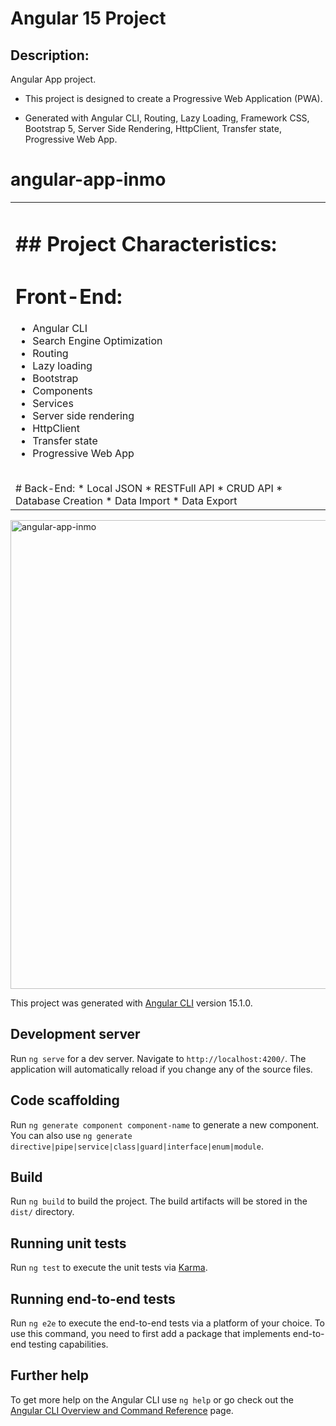 # Angular 15 Project

## Description:
Angular App project. 
* This project is designed to create a Progressive Web Application (PWA).

* Generated with Angular CLI, Routing, Lazy Loading, Framework CSS, Bootstrap 5, Server Side Rendering, HttpClient, Transfer state, Progressive Web App.


 # angular-app-inmo

<table>
<tr>
<td>

# ## Project Characteristics:

# Front-End:
* Angular CLI
* Search Engine Optimization
* Routing
* Lazy loading
* Bootstrap
* Components
* Services
* Server side rendering
* HttpClient
* Transfer state
* Progressive Web App
<br>
# Back-End:
* Local JSON
* RESTFull API
* CRUD API
* Database Creation
* Data Import
* Data Export

</td>
</tr>
</table>



<img width="750" alt="angular-app-inmo" src="https://i.postimg.cc/tTNgXGJN/website-screen.png">



This project was generated with [Angular CLI](https://github.com/angular/angular-cli) version 15.1.0.

## Development server

Run `ng serve` for a dev server. Navigate to `http://localhost:4200/`. The application will automatically reload if you change any of the source files.

## Code scaffolding

Run `ng generate component component-name` to generate a new component. You can also use `ng generate directive|pipe|service|class|guard|interface|enum|module`.

## Build

Run `ng build` to build the project. The build artifacts will be stored in the `dist/` directory.

## Running unit tests

Run `ng test` to execute the unit tests via [Karma](https://karma-runner.github.io).

## Running end-to-end tests

Run `ng e2e` to execute the end-to-end tests via a platform of your choice. To use this command, you need to first add a package that implements end-to-end testing capabilities.

## Further help

To get more help on the Angular CLI use `ng help` or go check out the [Angular CLI Overview and Command Reference](https://angular.io/cli) page.
